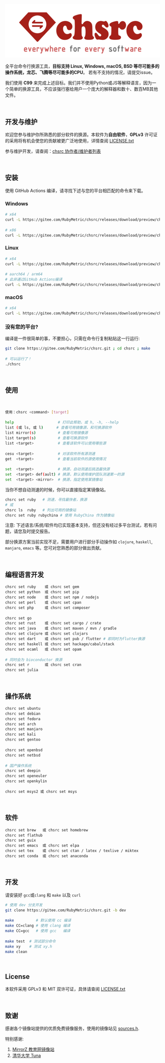 <div align="center">
  <img alt="chsrc logo" src="chsrc.png"/>
</div>

全平台命令行换源工具，**目标支持 Linux, Windows, macOS, BSD 等尽可能多的操作系统，龙芯、飞腾等尽可能多的CPU**。 若有不支持的情况，请提交issue。

我们使用 **C99** 来完成上述目标。我们并不使用Python或JS等解释语言，因为一个简单的换源工具，不应该强行塞给用户一个庞大的解释器和数十、数百MB其他文件。

<br>

## 开发与维护

欢迎您参与维护你所熟悉的部分软件的换源。本软件为**自由软件**，**GPLv3** 许可证的采用将有机会使您的贡献被更广泛地使用，详情查阅 [LICENSE.txt](./LICENSE.txt)

参与维护开发，请查阅：[chsrc 协作者/维护者列表](https://gitee.com/RubyMetric/chsrc/issues/I7YI8E)

<br>

## 安装

使用 GitHub Actions 编译，请寻找下述与您的平台相匹配的命令来下载。

### Windows

```bash
# x64
curl -L https://gitee.com/RubyMetric/chsrc/releases/download/preview/chsrc-x64-windows.exe -o chsrc.exe

# x86
curl -L https://gitee.com/RubyMetric/chsrc/releases/download/preview/chsrc-x86-windows.exe -o chsrc.exe
```

### Linux

```bash
# x64
curl -L https://gitee.com/RubyMetric/chsrc/releases/download/preview/chsrc-x64-linux -o chsrc; chmod +x ./chsrc

# aarch64 / arm64
# 此非通过GitHub Actions编译
curl -L https://gitee.com/RubyMetric/chsrc/releases/download/preview/chsrc-aarch64-linux -o chsrc; chmod +x ./chsrc
```

### macOS

```bash
# x64
curl -L https://gitee.com/RubyMetric/chsrc/releases/download/preview/chsrc-x64-macos -o chsrc; chmod +x ./chsrc
```

### 没有您的平台?

编译是一件很简单的事，不要担心，只需在命令行复制粘贴这一行运行:
```bash
git clone https://gitee.com/RubyMetric/chsrc.git ; cd chsrc ; make

# 可以运行了！
./chsrc
```

<br>

## 使用

<br>

```bash
使用：chsrc <command> [target]

help                    # 打印此帮助，或 h, -h, --help
list (或 ls, 或 l)      # 查看可用镜像源，和可换源软件
list mirror(s)          # 查看可用镜像源
list target(s)          # 查看可换源软件
list <target>           # 查看该软件可以使用哪些源

cesu <target>           # 对该软件所有源测速
get  <target>           # 查看当前软件的源使用情况

set  <target>           # 换源，自动测速后挑选最快源
set  <target> def(ault) # 换源，默认使用维护团队测速第一的源
set  <target> <mirror>  # 换源，指定使用某镜像站
```

当你不想自动测速的时候，你可以直接指定某镜像站。

```bash
chsrc set ruby   # 测速，寻找最快者，换源
# 或
chsrc ls  ruby   # 列出可用的镜像站
chsrc set ruby rubychina # 使用 RubyChina 作为镜像站
```

注意: 下述语言/系统/软件均已实现基本支持，但还没有经过多平台测试，若有问题，请您及时提交报告。

部分换源方案当前实现不足，需要用户进行部分手动操作如 `clojure`, `haskell`, `manjaro`, `emacs` 等。您可对您熟悉的部分做出贡献。

<br>

## 编程语言开发

```bash
chsrc set ruby    或 chsrc set gem
chsrc set python  或 chsrc set pip
chsrc set node    或 chsrc set npm / nodejs
chsrc set perl    或 chsrc set cpan
chsrc set php     或 chsrc set composer

chsrc set go
chsrc set rust    或 chsrc set cargo / crate
chsrc set java    或 chsrc set maven / mvn / gradle
chsrc set clojure 或 chsrc set clojars
chsrc set dart    或 chsrc set pub / flutter # 即同时为flutter换源
chsrc set haskell 或 chsrc set hackage/cabal/stack
chsrc set ocaml   或 chsrc set opam

# 同时会为 bioconductor 换源
chsrc set r       或 chsrc set cran
chsrc set julia
```

<br>

## 操作系统

```bash
chsrc set ubuntu
chsrc set debian
chsrc set fedora
chsrc set arch
chsrc set manjaro
chsrc set kali
chsrc set gentoo

chsrc set openbsd
chsrc set netbsd

# 国产操作系统
chsrc set deepin
chsrc set openeuler
chsrc set openkylin

chsrc set msys2 或 chsrc set msys
```

<br>

## 软件

```bash
chsrc set brew   或 chsrc set homebrew
chsrc set flathub
chsrc set guix
chsrc set emacs  或 chsrc set elpa
chsrc set tex    或 chsrc set ctan / latex / texlive / miktex
chsrc set conda  或 chsrc set anaconda
```

<br>

## 开发

请安装好 `gcc`或`clang` 和 `make` 以及 `curl`

```bash
# 使用 dev 分支开发
git clone https://gitee.com/RubyMetric/chsrc.git -b dev

make          # 默认使用 cc 编译
make CC=clang # 使用 clang 编译
make CC=gcc   # 使用 gcc   编译

make test  # 测试部分命令
make xy    # 测试 xy.h
make clean
```

<br>

## License

本软件采用 GPLv3 和 MIT 双许可证，具体请查阅 [LICENSE.txt](./LICENSE.txt)

<br>

## 致谢

感谢各个镜像站提供的优质免费镜像服务，使用的镜像站见 [sources.h](./sources.h).

特别感谢:
1. [MirrorZ 教育网镜像站](https://help.mirrors.cernet.edu.cn/)
2. [清华大学 Tuna](https://mirrors.tuna.tsinghua.edu.cn/)
